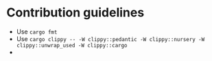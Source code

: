 # Contribution guidelines

* Use `cargo fmt`
* Use `cargo clippy -- -W clippy::pedantic -W clippy::nursery -W clippy::unwrap_used -W clippy::cargo`
* 
